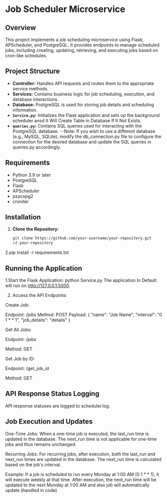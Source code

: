 # Job Scheduler Microservice

## Overview

This project implements a job scheduling microservice using Flask, APScheduler, and PostgreSQL. It provides endpoints to manage scheduled jobs, including creating, updating, retrieving, and executing jobs based on cron-like schedules.

## Project Structure

- **Controller:** Handles API requests and routes them to the appropriate service methods.
- **Services:** Contains business logic for job scheduling, execution, and database interactions.
- **Database:** PostgreSQL is used for storing job details and scheduling information.
- **`Service.py`:** Initializes the Flask application and sets up the background scheduler ansd It Will Create Table in Database If It Not Exists.
- **`queries.py`:** Contains SQL queries used for interacting with the PostgreSQL database.
--Note: If you wish to use a different database (e.g., MySQL, SQLite), modify the db_connection.py file to configure the connection for the desired database and update the SQL queries in queries.py accordingly.

## Requirements

- Python 3.9 or later
- PostgreSQL
- Flask
- APScheduler
- psycopg2
- croniter

## Installation

1. **Clone the Repository:**

   ```bash
   git clone https://github.com/your-username/your-repository.git
   cd your-repository
   
2.pip install -r requirements.txt

## Running the Application

1.Start the Flask Application:
python Service.py
The application In Default will run on http://127.0.0.1:5000.

2. Access the API Endpoints:

Create Job:

Endpoint: /jobs
Method: POST
Payload:
{
  "name": "Job Name",
  "interval": "0 1 * * 1",
  "job_details": "details"
}

Get All Jobs:

Endpoint: /jobs

Method: GET


Get Job by ID:

Endpoint: /get_job_id

Method: GET

## API Response Status Logging
API response statuses are logged to scheduler.log.

## Job Execution and Updates

One-Time Jobs: When a one-time job is executed, the last_run time is updated in the database. The next_run time is not applicable for one-time jobs and thus remains unchanged.

Recurring Jobs: For recurring jobs, after execution, both the last_run and next_run times are updated in the database. The next_run time is calculated based on the job's interval.

Example: If a job is scheduled to run every Monday at 1:00 AM (0 1 * * 1), it will execute weekly at that time. After execution, the next_run time will be updated to the next Monday at 1:00 AM and also job will automatically update (handled in code)
